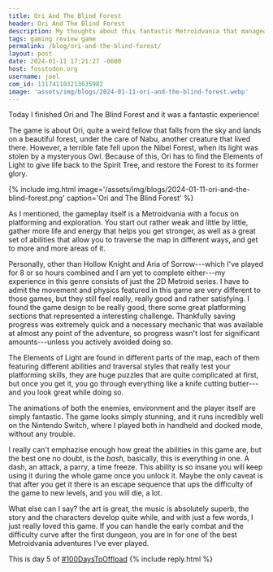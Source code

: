 ```yaml
---
title: Ori And The Blind Forest
header: Ori And The Blind Forest
description: My thoughts about this fantastic Metroidvania that managed to surprise me a lot despite my initial experience with it.
tags: gaming review game
permalink: /blog/ori-and-the-blind-forest/
layout: post
date: 2024-01-11 17:21:27 -0600
host: fosstodon.org
username: joel
com_id: 111741103213635982
image: 'assets/img/blogs/2024-01-11-ori-and-the-blind-forest.webp'
---
```


Today I finished Ori and The Blind Forest and it was a fantastic experience!

The game is about Ori, quite a weird fellow that falls from the sky and lands on a beautiful forest, under the care of Nabu, another creature that lived there. However, a terrible fate fell upon the Nibel Forest, when its light was stolen by a mysteryous Owl. Because of this, Ori has to find the Elements of Light to give life back to the Spirit Tree, and restore the Forest to its former glory.

{% include img.html image='/assets/img/blogs/2024-01-11-ori-and-the-blind-forest.png' caption='Ori and The Blind Forest' %}

As I mentioned, the gameplay itself is a Metroidvania with a focus on platforming and exploration. You start out rather weak and little by little, gather more life and energy that helps you get stronger, as well as a great set of abilities that allow you to traverse the map in different ways, and get to more and more areas of it.

Personally, other than Hollow Knight and Aria of Sorrow---which I've played for 8 or so hours combined and I am yet to complete either---my experience in this genre consists of just the 2D Metroid series. I have to admit the movement and physics featured in this game are very different to those games, but they still feel really, really good and rather satisfying. I found the game design to be really good, there some great platforming sections that represented a interesting challenge. Thankfully saving progress was extremely quick and a necessary mechanic that was available at almost any point of the adventure, so progress wasn't lost for significant amounts---unless you actively avoided doing so.

The Elements of Light are found in different parts of the map, each of them featuring different abilities and traversal styles that really test your platforming skills, they are huge puzzles that are quite complicated at first, but once you get it, you go through everything like a knife cutting butter---and you look great while doing so.

The animations of both the enemies, environment and the player itself are simply fantastic. The game looks simply stunning, and it runs incredibly well on the Nintendo Switch, where I played both in handheld and docked mode, without any trouble.

I really can't emphazise enough how great the abilities in this game are, but the best one no doubt, is the *bash*, basically, this is everything in one. A dash, an attack, a parry, a time freeze. This ability is so insane you will keep using it during the whole game once you unlock it. Maybe the only caveat is that after you get it there is an escape sequence that ups the difficulty of the game to new levels, and you will die, a lot.

What else can I say? the art is great, the music is absolutely superb, the story and the characters develop quite while, and with just a few words, I just really loved this game. If you can handle the early combat and the difficulty curve after the first dungeon, you are in for one of the best Metroidvania adventures I've ever played.



This is day 5 of [#100DaysToOffload](https://100daystooffload.com)
{% include reply.html %}
